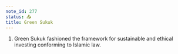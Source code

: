 ```yaml
---
note_id: 277
status: 📤
title: Green Sukuk
---
```


1. Green Sukuk fashioned the framework for sustainable and ethical investing conforming to Islamic law.